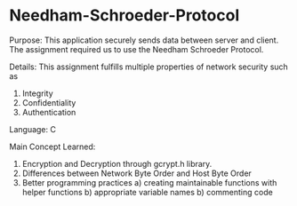 # Needham-Schroeder-Protocol

Purpose: 	This application securely sends data between server and client. The assignment required us to use the Needham Schroeder Protocol.

Details:	This assignment fulfills multiple properties of network security such as
  1) Integrity
  2) Confidentiality
  3) Authentication

Language: C

Main Concept Learned:	
  1) Encryption and Decryption through gcrypt.h library.	
  2) Differences between Network Byte Order and Host Byte Order
  3) Better programming practices
      a) creating maintainable functions with helper functions
      b) appropriate variable names
      b) commenting code
